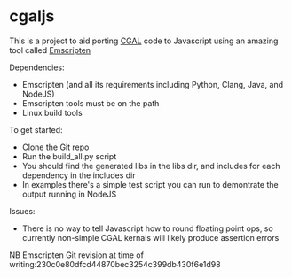 cgaljs
======

This is a project to aid porting [CGAL](http://www.cgal.org/) code to Javascript using an amazing tool called [Emscripten](https://github.com/kripken/emscripten) 

Dependencies:

* Emscripten (and all its requirements including Python, Clang, Java, and NodeJS)
* Emscripten tools must be on the path
* Linux build tools
 
To get started:

* Clone the Git repo
* Run the build_all.py script
* You should find the generated libs in the libs dir, and includes for each dependency in the includes dir
* In examples there's a simple test script you can run to demontrate the output running in NodeJS

Issues:

* There is no way to tell Javascript how to round floating point ops, so currently non-simple CGAL kernals will likely produce assertion errors


NB Emscripten Git revision at time of writing:230c0e80dfcd44870bec3254c399db430f6e1d98

